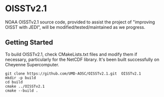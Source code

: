 # OISSTv2.1
NOAA OISSTv2.1 source code, provided to assist the project of "improving OISST with JEDI", will be modified/tested/maintained as we progress. 

## Getting Started
To build OISSTv2.1, check CMakeLists.txt files and modify them if necessary, particularly for the NetCDF library. It's been built successfully on Cheyenne Supercomputer.  
```
git clone https://github.com/UMD-AOSC/OISSTv2.1.git  OISSTv2.1
mkdir -p build
cd build
cmake ../OISSTv2.1
cmake --build .
```
